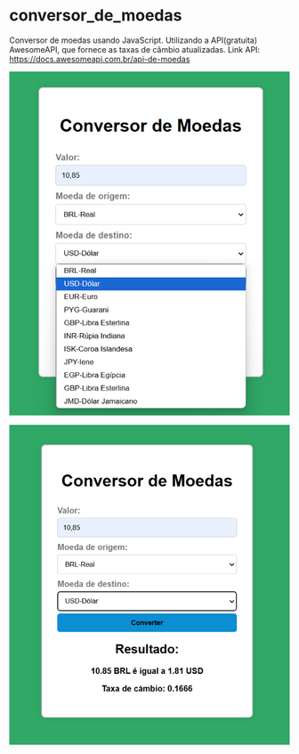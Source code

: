 # conversor_de_moedas
Conversor de moedas usando JavaScript. Utilizando a API(gratuita) AwesomeAPI, que fornece as taxas de câmbio atualizadas.
Link API: https://docs.awesomeapi.com.br/api-de-moedas

![print demonstração](print1.png)

![print demonstração](print2.png)
